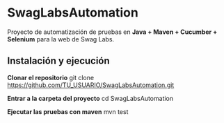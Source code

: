 # SwagLabsAutomation
Proyecto de automatización de pruebas en **Java + Maven + Cucumber + Selenium** para la web de Swag Labs.

## Instalación y ejecución
**Clonar el repositorio**
git clone https://github.com/TU_USUARIO/SwagLabsAutomation.git

**Entrar a la carpeta del proyecto**
cd SwagLabsAutomation 

**Ejecutar las pruebas con maven**
mvn test
